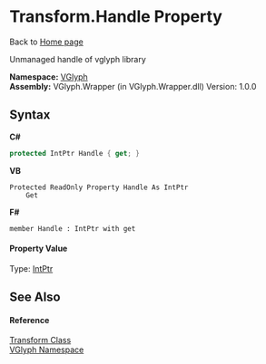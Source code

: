 # Transform.Handle Property 
Back to <a href="Home.md">Home page</a> 

Unmanaged handle of vglyph library

**Namespace:**&nbsp;<a href="N_VGlyph.md">VGlyph</a><br />**Assembly:**&nbsp;VGlyph.Wrapper (in VGlyph.Wrapper.dll) Version: 1.0.0

## Syntax

**C#**<br />
``` C#
protected IntPtr Handle { get; }
```

**VB**<br />
``` VB
Protected ReadOnly Property Handle As IntPtr
	Get
```

**F#**<br />
``` F#
member Handle : IntPtr with get

```


#### Property Value
Type: <a href="http://msdn2.microsoft.com/en-us/library/5he14kz8" target="_blank">IntPtr</a>

## See Also


#### Reference
<a href="T_VGlyph_Transform.md">Transform Class</a><br /><a href="N_VGlyph.md">VGlyph Namespace</a><br />